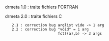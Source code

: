 drmeta 1.0 : traite fichiers FORTRAN

drmeta 2.0 : traite fichiers C

       2.1 : correction bug arglist vide -> 1 arg
       2.2 : correction bug "void" = 1 arg
                            fct((a),b) -> 3 args
 
